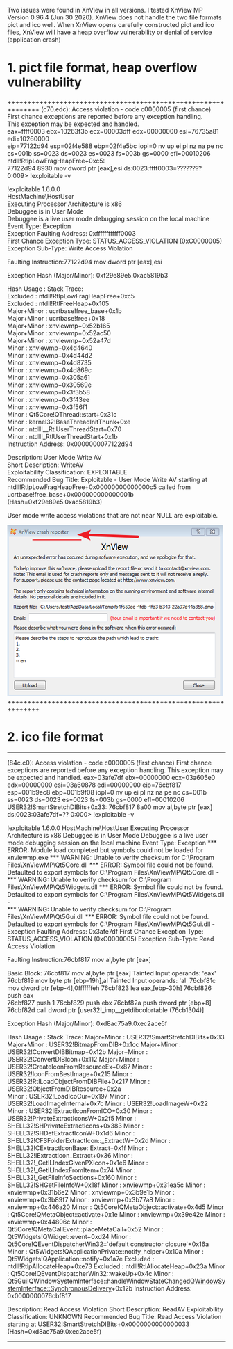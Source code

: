 Two issues were found in XnView in all versions. I tested XnView MP Version 0.96.4 (Jun 30 2020).  XnView does not handle the two file formats pict and ico well. When XnView opens carefully constructed pict and ico files, XnView will have a heap overflow vulnerability or denial of service (application crash)



# 1. pict file format,  heap overflow vulnerability
++++++++++++++++++++++++++++++++++++++++++++++++++++++++++++++
(c70.edc): Access violation - code c0000005 (first chance)  
First chance exceptions are reported before any exception handling.  
This exception may be expected and handled.  
eax=ffff0003 ebx=10263f3b ecx=00003dff edx=00000000 esi=76735a81 edi=10260000  
eip=77122d94 esp=02f4e588 ebp=02f4e5bc iopl=0         nv up ei pl nz na pe nc  
cs=001b  ss=0023  ds=0023  es=0023  fs=003b  gs=0000             efl=00010206  
ntdll!RtlpLowFragHeapFree+0xc5:  
77122d94 8930            mov     dword ptr [eax],esi  ds:0023:ffff0003=????????  
0:009> !exploitable -v  

!exploitable 1.6.0.0  
HostMachine\HostUser  
Executing Processor Architecture is x86  
Debuggee is in User Mode  
Debuggee is a live user mode debugging session on the local machine 
Event Type: Exception  
Exception Faulting Address: 0xffffffffffff0003  
First Chance Exception Type: STATUS_ACCESS_VIOLATION (0xC0000005)  
Exception Sub-Type: Write Access Violation   

Faulting Instruction:77122d94 mov dword ptr [eax],esi   

Exception Hash (Major/Minor): 0xf29e89e5.0xac5819b3   

 Hash Usage : Stack Trace:  
Excluded    : ntdll!RtlpLowFragHeapFree+0xc5  
Excluded    : ntdll!RtlFreeHeap+0x105  
Major+Minor : ucrtbase!free_base+0x1b  
Major+Minor : ucrtbase!free+0x18  
Major+Minor : xnviewmp+0x52b165  
Major+Minor : xnviewmp+0x52ac50  
Major+Minor : xnviewmp+0x52a47d  
Minor       : xnviewmp+0x4d4640  
Minor       : xnviewmp+0x4d44d2  
Minor       : xnviewmp+0x4d8735  
Minor       : xnviewmp+0x4d869c  
Minor       : xnviewmp+0x305a61  
Minor       : xnviewmp+0x30569e  
Minor       : xnviewmp+0x3f3b58  
Minor       : xnviewmp+0x3f43ee  
Minor       : xnviewmp+0x3f56f1  
Minor       : Qt5Core!QThread::start+0x31c  
Minor       : kernel32!BaseThreadInitThunk+0xe  
Minor       : ntdll!__RtlUserThreadStart+0x70  
Minor       : ntdll!_RtlUserThreadStart+0x1b  
Instruction Address: 0x0000000077122d94  

Description: User Mode Write AV  
Short Description: WriteAV  
Exploitability Classification: EXPLOITABLE  
Recommended Bug Title: Exploitable - User Mode Write AV starting at    ntdll!RtlpLowFragHeapFree+0x00000000000000c5 called from     ucrtbase!free_base+0x000000000000001b (Hash=0xf29e89e5.0xac5819b3)    

User mode write access violations that are not near NULL are exploitable.    

![1594301273056](readme.assets/1594301273056.png)
++++++++++++++++++++++++++++++++++++++++++++++++++++++++++++++


# 2. ico file format
*************************************************************************
(84c.c0): Access violation - code c0000005 (first chance) 
First chance exceptions are reported before any exception handling. 
This exception may be expected and handled. 
eax=03afe7df ebx=00000000 ecx=03a605e0 edx=00000000 esi=03a60878 edi=00000000 
eip=76cbf817 esp=001b9ec8 ebp=001b9f08 iopl=0         nv up ei pl nz na pe nc 
cs=001b  ss=0023  ds=0023  es=0023  fs=003b  gs=0000             efl=00010206 
USER32!SmartStretchDIBits+0x33: 
76cbf817 8a00            mov     al,byte ptr [eax]          ds:0023:03afe7df=?? 
0:000> !exploitable -v 

!exploitable 1.6.0.0 
HostMachine\HostUser 
Executing Processor Architecture is x86 
Debuggee is in User Mode 
Debuggee is a live user mode debugging session on the local machine 
Event Type: Exception 
*** ERROR: Module load completed but symbols could not be loaded for xnviewmp.exe
*** WARNING: Unable to verify checksum for C:\Program Files\XnViewMP\Qt5Core.dll
*** ERROR: Symbol file could not be found.  Defaulted to export symbols for C:\Program Files\XnViewMP\Qt5Core.dll -  
*** WARNING: Unable to verify checksum for C:\Program Files\XnViewMP\Qt5Widgets.dll
*** ERROR: Symbol file could not be found.  Defaulted to export symbols for C:\Program Files\XnViewMP\Qt5Widgets.dll -  
*** WARNING: Unable to verify checksum for C:\Program Files\XnViewMP\Qt5Gui.dll
*** ERROR: Symbol file could not be found.  Defaulted to export symbols for C:\Program Files\XnViewMP\Qt5Gui.dll - 
Exception Faulting Address: 0x3afe7df 
First Chance Exception Type: STATUS_ACCESS_VIOLATION (0xC0000005) 
Exception Sub-Type: Read Access Violation 

Faulting Instruction:76cbf817 mov al,byte ptr [eax] 

Basic Block: 
    76cbf817 mov al,byte ptr [eax] 
       Tainted Input operands: 'eax' 
    76cbf819 mov byte ptr [ebp-19h],al 
       Tainted Input operands: 'al' 
    76cbf81c mov dword ptr [ebp-4],0fffffffeh 
    76cbf823 lea eax,[ebp-30h] 
    76cbf826 push eax  
    76cbf827 push 1 
    76cbf829 push ebx 
    76cbf82a push dword ptr [ebp+8] 
    76cbf82d call dword ptr [user32!_imp__getdibcolortable (76cb1304)] 

Exception Hash (Major/Minor): 0xd8ac75a9.0xec2ace5f 

 Hash Usage : Stack Trace: 
Major+Minor : USER32!SmartStretchDIBits+0x33 
Major+Minor : USER32!BitmapFromDIB+0x1cc 
Major+Minor : USER32!ConvertDIBBitmap+0x12b 
Major+Minor : USER32!ConvertDIBIcon+0x112 
Major+Minor : USER32!CreateIconFromResourceEx+0x87 
Minor       : USER32!IconFromBestImage+0x215 
Minor       : USER32!RtlLoadObjectFromDIBFile+0x217 
Minor       : USER32!ObjectFromDIBResource+0x2a  
Minor       : USER32!LoadIcoCur+0x197 
Minor       : USER32!LoadImageInternal+0x7c 
Minor       : USER32!LoadImageW+0x22 
Minor       : USER32!ExtractIconFromICO+0x30 
Minor       : USER32!PrivateExtractIconsW+0x2f5 
Minor       : SHELL32!SHPrivateExtractIcons+0x383 
Minor       : SHELL32!SHDefExtractIconW+0x1d6 
Minor       : SHELL32!CFSFolderExtractIcon::_ExtractW+0x2d 
Minor       : SHELL32!CExtractIconBase::Extract+0x1f 
Minor       : SHELL32!IExtractIcon_Extract+0x36 
Minor       : SHELL32!_GetILIndexGivenPXIcon+0x1e6 
Minor       : SHELL32!_GetILIndexFromItem+0x74 
Minor       : SHELL32!_GetFileInfoSections+0x160 
Minor       : SHELL32!SHGetFileInfoW+0x18f 
Minor       : xnviewmp+0x31ea5c 
Minor       : xnviewmp+0x31b6e2 
Minor       : xnviewmp+0x3b9e1b 
Minor       : xnviewmp+0x3b89f7 
Minor       : xnviewmp+0x3b77a8 
Minor       : xnviewmp+0x446a20 
Minor       : Qt5Core!QMetaObject::activate+0x4d5 
Minor       : Qt5Core!QMetaObject::activate+0x1e 
Minor       : xnviewmp+0x39e42e 
Minor       : xnviewmp+0x44806c 
Minor       : Qt5Core!QMetaCallEvent::placeMetaCall+0x52 
Minor       : Qt5Widgets!QWidget::event+0xd24 
Minor       : Qt5Core!QEventDispatcherWin32::`default constructor closure'+0x16a 
Minor       : Qt5Widgets!QApplicationPrivate::notify_helper+0x10a 
Minor       : Qt5Widgets!QApplication::notify+0x1a7e 
Excluded    : ntdll!RtlpAllocateHeap+0xe73 
Excluded    : ntdll!RtlAllocateHeap+0x23a 
Minor       : Qt5Core!QEventDispatcherWin32::wakeUp+0x4c 
Minor       : Qt5Gui!QWindowSystemInterface::handleWindowStateChanged<QWindowSystemInterface::SynchronousDelivery>+0x12b 
Instruction Address: 0x0000000076cbf817 

Description: Read Access Violation 
Short Description: ReadAV 
Exploitability Classification: UNKNOWN 
Recommended Bug Title: Read Access Violation starting at  USER32!SmartStretchDIBits+0x0000000000000033 (Hash=0xd8ac75a9.0xec2ace5f) 

*************************************************************************